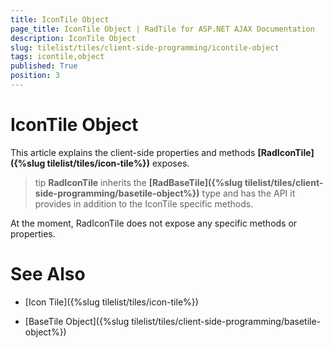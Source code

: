 ```yaml
---
title: IconTile Object
page_title: IconTile Object | RadTile for ASP.NET AJAX Documentation
description: IconTile Object
slug: tilelist/tiles/client-side-programming/icontile-object
tags: icontile,object
published: True
position: 3
---
```


# IconTile Object



This article explains the client-side properties and methods **[RadIconTile]({%slug tilelist/tiles/icon-tile%})** exposes.

>tip  **RadIconTile** inherits the **[RadBaseTile]({%slug tilelist/tiles/client-side-programming/basetile-object%})** type and has the API it provides in addition to the IconTile specific methods.


At the moment, RadIconTile does not expose any specific methods or properties.

# See Also

 * [Icon Tile]({%slug tilelist/tiles/icon-tile%})

 * [BaseTile Object]({%slug tilelist/tiles/client-side-programming/basetile-object%})

